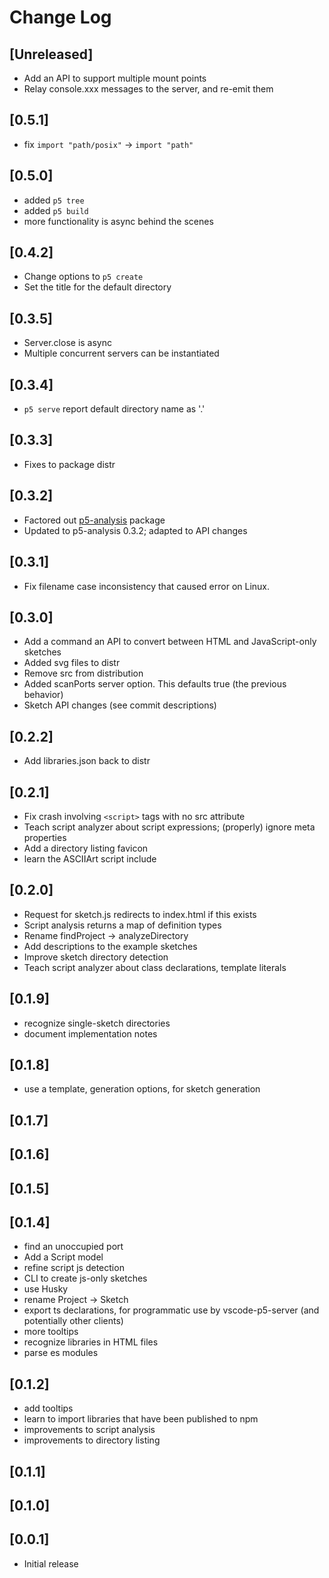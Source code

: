 # Change Log

## [Unreleased]

- Add an API to support multiple mount points
- Relay console.xxx messages to the server, and re-emit them

## [0.5.1]

- fix `import "path/posix"` -> `import "path"`

## [0.5.0]

- added `p5 tree`
- added `p5 build`
- more functionality is async behind the scenes

## [0.4.2]

- Change options to `p5 create`
- Set the title for the default directory

## [0.3.5]

- Server.close is async
- Multiple concurrent servers can be instantiated

## [0.3.4]

- `p5 serve` report default directory name as '.'

## [0.3.3]

- Fixes to package distr

## [0.3.2]

- Factored out [p5-analysis](https://www.npmjs.com/package/p5-analysis) package
- Updated to p5-analysis 0.3.2; adapted to API changes

## [0.3.1]

- Fix filename case inconsistency that caused error on Linux.

## [0.3.0]

- Add a command an API to convert between HTML and JavaScript-only sketches
- Added svg files to distr
- Remove src from distribution
- Added scanPorts server option. This defaults true (the previous behavior)
- Sketch API changes (see commit descriptions)

## [0.2.2]

- Add libraries.json back to distr

## [0.2.1]

- Fix crash involving `<script>` tags with no src attribute
- Teach script analyzer about script expressions; (properly) ignore meta properties
- Add a directory listing favicon
- learn the ASCIIArt script include

## [0.2.0]

- Request for sketch.js redirects to index.html if this exists
- Script analysis returns a map of definition types
- Rename findProject -> analyzeDirectory
- Add descriptions to the example sketches
- Improve sketch directory detection
- Teach script analyzer about class declarations, template literals

## [0.1.9]

- recognize single-sketch directories
- document implementation notes

## [0.1.8]

- use a template, generation options, for sketch generation

## [0.1.7]

## [0.1.6]

## [0.1.5]

## [0.1.4]

- find an unoccupied port
- Add a Script model
- refine script js detection
- CLI to create js-only sketches
- use Husky
- rename Project -> Sketch
- export ts declarations, for programmatic use by vscode-p5-server (and potentially other clients)
- more tooltips
- recognize libraries in HTML files
- parse es modules

## [0.1.2]

- add tooltips
- learn to import libraries that have been published to npm
- improvements to script analysis
- improvements to directory listing

## [0.1.1]

## [0.1.0]

## [0.0.1]

- Initial release
